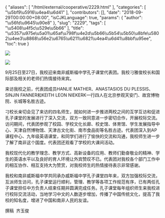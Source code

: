 {
    "aliases": [
        "/html/external/cooperative/2229.html"
    ],
    "categories": [
        "\u5bf9\u5916\u4ea4\u6d41"
    ],
    "contributors": [],
    "date": "2018-09-29T00:00:00+08:00",
    "isCJKLanguage": true,
    "params": {
        "author": "\u56fd\u9645\u90e8"
    },
    "slug": "2229",
    "tags": [
        "\u5408\u4f5c\u529e\u5b66"
    ],
    "title": "\u5357\u975e\u5a01\u65af\u798f\u4e2d\u5b66\u5b54\u5b50\u8bfe\u5802\u4ee3\u8868\u56e2\u6765\u6211\u6821\u4ea4\u6d41\u8bbf\u95ee",
    "toc": true
}

![](https://cdn.tfls.online/mirror/full/e293dfd3dfd1c52a562b90767d822096932545ed.jpg)




![](https://cdn.tfls.online/mirror/full/7be86129b7df19202be6d59d3a94c386e12de65e.jpg)




  





9月25日至27日，我校迎来南非威斯福中学孔子课堂代表团。我校刁雅俊校长和国际部及相关的老师们热情接待来宾。




来访我校之前，代表团成员HANLIE MATHER、ANASTASIOS DU PLESSIS、SINJIN FANNER和KEITH LEON NIEKERK一行四人在北京参观天安门、故宫博物院、长城等名胜古迹。




刁校长亲切会见了来访的四名师生，就如何进一步推进两校之间的互学互访和促进孔子课堂的发展进行了深入交流，双方一致同意进一步密切合作，开展校际交流。访问期间，代表团参观了校园、学校文化长廊、校史馆、体育馆、学生发展指导中心、天津自然博物馆、天津古文化街、南市食品街等名胜古迹。代表团深入到AP课程中心、九年级英语课堂，和同学们进行了愉快的交流和沟通，我校师生进一步了解了南非这个国度。代表团还观看了学校的大课间活动。




我校现代化的教学理念、教学方式、高新设备的应用、教师们勤奋敬业的精神、学生的英语水平以及良好的育人环境让外宾赞叹不已。代表团对我校各个部门工作中的相互协作、相互支持大为赞赏，对我校师生的热情接待表示非常感谢。




我校和南非威斯福中学共同承办威斯福中学孔子课堂四年来，双方加强校际交流，互派师生访问，孔子课堂运行顺利，管理、教学等各项工作规范有序，已有两任孔子课堂担任中方负责人结束任期并圆满完成任务。孔子课堂每年组织师生来我校进行校际交流活动，当地学习中文的人数逐步增加，传播了中国传统文化，提高了我校的知名度，增进了中国和南非人民的友谊。




撰稿  齐玉俊




  



